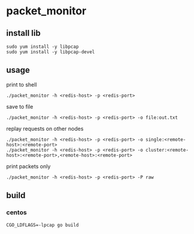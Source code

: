# packet_monitor

## install lib

    sudo yum install -y libpcap
    sudo yum install -y libpcap-devel
    
## usage

print to shell
    
    ./packet_monitor -h <redis-host> -p <redis-port>
    
save to file
    
    ./packet_monitor -h <redis-host> -p <redis-port> -o file:out.txt

replay requests on other nodes
    
    ./packet_monitor -h <redis-host> -p <redis-port> -o single:<remote-host>:<remote-port>
    ./packet_monitor -h <redis-host> -p <redis-port> -o cluster:<remote-host>:<remote-port>,<remote-host>:<remote-port>    

print packets only

    ./packet_monitor -h <redis-host> -p <redis-port> -P raw

## build 

### centos 

    CGO_LDFLAGS=-lpcap go build